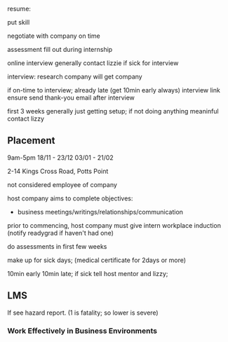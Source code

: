 <!-- SPDX-License-Identifier: zlib-acknowledgement -->
resume:

put skill

negotiate with company on time

assessment fill out during internship

online interview generally
contact lizzie if sick for interview

interview:
research company
will get company

if on-time to interview; already late (get 10min early always)
interview link ensure
send thank-you email after interview

first 3 weeks generally just getting setup; if not doing anything meaninful contact lizzy


## Placement
9am-5pm
18/11 - 23/12
03/01 - 21/02

2-14 Kings Cross Road, Potts Point

not considered employee of company

host company aims to complete objectives:
  - business meetings/writings/relationships/communication

prior to commencing, host company must give intern workplace induction
(notify readygrad if haven't had one)

do assessments in first few weeks

make up for sick days; (medical certificate for 2days or more)

10min early 10min late; 
if sick tell host mentor and lizzy;

## LMS
If see hazard report. (1 is fatality; so lower is severe)

### Work Effectively in Business Environments

